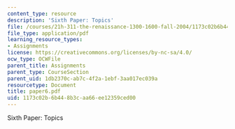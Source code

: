 ```yaml
---
content_type: resource
description: 'Sixth Paper: Topics'
file: /courses/21h-311-the-renaissance-1300-1600-fall-2004/1173c02b6b448b3caa66ee12359ced00_paper6.pdf
file_type: application/pdf
learning_resource_types:
- Assignments
license: https://creativecommons.org/licenses/by-nc-sa/4.0/
ocw_type: OCWFile
parent_title: Assignments
parent_type: CourseSection
parent_uid: 1db2370c-ab7c-4f2a-1ebf-3aa017ec039a
resourcetype: Document
title: paper6.pdf
uid: 1173c02b-6b44-8b3c-aa66-ee12359ced00
---
```

Sixth Paper: Topics
